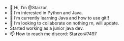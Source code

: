 - 👋 Hi, I’m @Starzor
- 👀 I’m interested in Python and Java.
- 🌱 I’m currently learning Java and how to use git!!
- 💞️ I’m looking to collaborate on nothing rn, will update.
- Started working as a junior java dev.
- 📫 How to reach me discord: Starzor#7497

<!---
Starzor/Starzor is a ✨ special ✨ repository because its `README.md` (this file) appears on your GitHub profile.
You can click the Preview link to take a look at your changes.
--->

